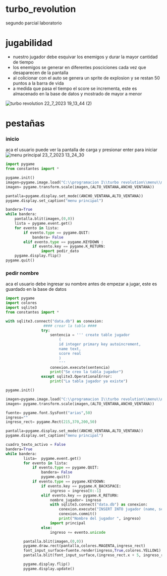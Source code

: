 # turbo_revolution
segundo parcial laboratorio 

# jugabilidad
* nuestro jugador debe esquivar los enemigos y durar la mayor cantidad de tiempo 
* los enemigos se generar en diferentes posciciones cada vez que desaparecen de la pantalla
* al colicionar con el auto se genera un sprite de explosion y se restan 50 puntos a la barra de vida
* a medida que pasa el tiempo el score se incrementa, este es almacenado en la base de datos y mostrado de mayor a menor
  
![turbo revolution 22_7_2023 19_13_44 (2)](https://github.com/bautista-escalante/turbo-revolution/assets/123372673/5fd74729-9230-4689-a76b-4f40e8e77113)

# pestañas 

### inicio 
aca el usuario puede ver la pantalla de carga y presionar enter para iniciar
![menu principal 23_7_2023 13_24_30](https://github.com/bautista-escalante/turbo-revolution/assets/123372673/40e9405a-4dcc-42bf-9ea7-9bf7a8e93380)

```python
import pygame 
from constantes import *

pygame.init() 
imagen=pygame.image.load("C:\\programacion I\\turbo revolution\\menu\\menu.png") 
imagen= pygame.transform.scale(imagen,(ALTO_VENTANA,ANCHO_VENTANA))

pantalla=pygame.display.set_mode((ANCHO_VENTANA,ALTO_VENTANA)) 
pygame.display.set_caption("menu principal") 

bandera=True
while bandera:  
    pantalla.blit(imagen,(0,0))
    lista = pygame.event.get() 
    for evento in lista:
        if evento.type == pygame.QUIT:
            bandera= False
        elif evento.type == pygame.KEYDOWN :
            if evento.key == pygame.K_RETURN:
                import pedir_dato 
    pygame.display.flip()
pygame.quit()
```

### pedir nombre
aca el usuario debe ingresar su nombre antes de empezar a jugar, este es guardado en la base de datos
```python
import pygame
import colores
import sqlite3
from constantes import *

with sqlite3.connect("data.db") as conexion:
                 #### crear la tabla ####
                try:
                    sentencia = ''' create table jugador
                        (
                        id integer primary key autoincrement,
                        name text,
                        score real
                        )
                        ''' 
                    conexion.execute(sentencia)
                    print("Se creo la tabla jugador")
                except sqlite3.OperationalError:
                    print("La tabla jugador ya existe")

pygame.init()

imagen=pygame.image.load("C:\\programacion I\\turbo revolution\\menu\\nombre.png") 
imagen= pygame.transform.scale(imagen,(ALTO_VENTANA,ANCHO_VENTANA))

fuente= pygame.font.SysFont("arias",50) 
ingreso=""
ingreso_rect= pygame.Rect(215,370,200,50)

pantalla=pygame.display.set_mode((ANCHO_VENTANA,ALTO_VENTANA))
pygame.display.set_caption("menu principal")

cuadro_texto_activo = False
bandera=True
while bandera: 
        lista=  pygame.event.get()  
        for evento in lista: 
            if evento.type == pygame.QUIT: 
                bandera= False 
                pygame.quit() 
            if evento.type == pygame.KEYDOWN: 
                if evento.key == pygame.K_BACKSPACE: 
                    ingreso = ingreso[0:-1] 
                elif evento.key == pygame.K_RETURN: 
                    nombre_jugador= ingreso 
                    with sqlite3.connect("data.db") as conexion: 
                        conexion.execute("INSERT INTO jugador (name, score) VALUES (?, 0)", (nombre_jugador,))
                        conexion.commit()
                        print("Nombre del jugador ", ingreso)
                    import principal 
                else:
                    ingreso += evento.unicode 

        pantalla.blit(imagen,(0,0)) 
        pygame.draw.rect(pantalla,colores.MAGENTA,ingreso_rect) 
        font_input_surface=fuente.render(ingreso,True,colores.YELLOW1)
        pantalla.blit(font_input_surface,(ingreso_rect.x + 5, ingreso_rect.y + 5))

        pygame.display.flip()
        pygame.display.update()
```














